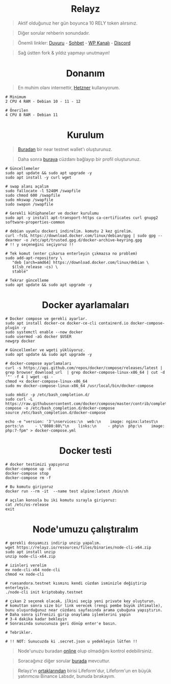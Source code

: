 <h1 align="center">Relayz</h1>

> Aktif olduğunuz her gün boyunca 10 RELY token alırsınız.

> Diğer sorular rehberin sonundadır.

> Önemli linkler: [Duyuru](https://t.me/RuesAnnouncement) - [Sohbet](https://t.me/RuesChat) -  [WP Kanalı](https://whatsapp.com/channel/0029VaBcj7V1dAw1H2KhMk34) - [Discord](https://discord.gg/huEG2JNj)

> Sağ üstten fork & yıldız yapmayı unutmayın!

<h1 align="center">Donanım</h1>

> En muhim olanı internettir, [Hetzner](https://github.com/ruesandora/Hetzner) kullanıyorum.

```console
# Minimum
2 CPU 4 RAM - Debian 10 - 11 - 12

# Önerilen
4 CPU 8 RAM - Debian 11
```

<h1 align="center">Kurulum</h1>

> [Buradan](https://testnet.mynearwallet.com/) bir near testnet wallet'ı oluşturunuz.

> Daha sonra [buraya](https://relayz.io/welcome/ruesandora0.testnet) cüzdanı bağlayıp bir profil oluşturunuz.

```console
# Güncellemeler
sudo apt update && sudo apt upgrade -y
sudo apt install -y curl wget

# swap alanı açalım
sudo fallocate -l 5240M /swapfile
sudo chmod 600 /swapfile
sudo mkswap /swapfile
sudo swapon /swapfile

# Gerekli kütüphaneler ve docker kurulumu
sudo apt -y install apt-transport-https ca-certificates curl gnupg2 software-properties-common

# debian uyumlu dockeri indirelim. komutu 2 kez girelim.
curl -fsSL https://download.docker.com/linux/debian/gpg | sudo gpg --dearmor -o /etc/apt/trusted.gpg.d/docker-archive-keyring.gpg
# !! y seçeneğini seçiyoruz !!

# Tek komut (enter çıkarsa enterleyin çıkmazsa no problem)
sudo add-apt-repository \
   "deb [arch=amd64] https://download.docker.com/linux/debian \
   $(lsb_release -cs) \
   stable"

# Tekrar güncelleme
sudo apt update && sudo apt upgrade -y
```

<h1 align="center">Docker ayarlamaları</h1>

```console
# Docker compose ve gerekli ayarlar.
sudo apt install docker-ce docker-ce-cli containerd.io docker-compose-plugin -y
sudo systemctl enable --now docker
sudo usermod -aG docker $USER
newgrp docker
```

```console
# Güncellemler ve wgeti yüklüyoruz.
sudo apt update && sudo apt upgrade -y

# docker-compose ayarlamaları
curl -s https://api.github.com/repos/docker/compose/releases/latest | grep browser_download_url  | grep docker-compose-linux-x86_64 | cut -d '"' -f 4 | wget -qi -
chmod +x docker-compose-linux-x86_64
sudo mv docker-compose-linux-x86_64 /usr/local/bin/docker-compose

sudo mkdir -p /etc/bash_completion.d/
sudo curl -L https://raw.githubusercontent.com/docker/compose/master/contrib/completion/bash/docker-compose -o /etc/bash_completion.d/docker-compose
source /etc/bash_completion.d/docker-compose

echo -e "version: '3'\nservices:\n  web:\n    image: nginx:latest\n    ports:\n     - \"8080:80\"\n    links:\n     - php\n  php:\n    image: php:7-fpm" > docker-compose.yml
```

<h1 align="center">Docker testi</h1>

```console
# docker testimizi yapıyoruz
docker-compose up -d
docker-compose stop
docker-compose rm -f

# Bu komutu giriyoruz
docker run --rm -it  --name test alpine:latest /bin/sh

# açılan konsola bu iki komutu sırayla giriyoruz:
cat /etc/os-release
exit
```

<h1 align="center">Node'umuzu çalıştıralım</h1>

```console
# gerekli dosyamızı indirip unzip yapalım.
wget https://relayz.io/resources/files/binaries/node-cli-x64.zip
sudo apt install unzip
unzip node-cli-x64.zip

# izinleri verelim
mv node-cli-x64 node-cli
chmod +x node-cli

# ruesandora.testnet kısmını kendi cüzdan isminizle değiştirip enterleyin.
./node-cli init kriptobaby.testnet

# çıkan 2 seçenek olacak, ilkini seçip yeni private key oluşturun.
# komuttan sonra size bir link verecek (rengi pembe büyük ihtimalle), bunu oluşurduğunuz near cüzdanı sayfasında arama çubuğuna yapıştırın.
# Daha sonra şifrenizi girip onaylama işlemlerini yapın
# 3-4 dakika kadar bekleyin 
# Sonrasında sunucunuza geri dönüp enter'e basın.

# Tebrikler.

# !! NOT: Sunucuzda ki .secret.json u yedekleyin lütfen !!
```

> Node'unuzu buradan [online](https://relayz.io/network/nodes) olup olmadığını kontrol edebilirsiniz.

> Soracağınız diğer sorular [burada](https://relayz.io/network/overview) mevcuttur.

> Relayz'ın [ortaklarından](https://foresightnews.pro/article/detail/26887) birisi Lifeform'dur, Lifeform'un en büyük yatırımcısı Binance Labsdır, bunuda bırakayım.

